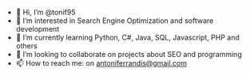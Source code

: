 - 👋 Hi, I’m @tonif95
- 👀 I’m interested in Search Engine Optimization and software development
- 🌱 I’m currently learning Python, C#, Java, SQL, Javascript, PHP and others
- 💞️ I’m looking to collaborate on projects about SEO and programming
- 📫 How to reach me: on antoniferrandis@gmail.com

<!---
tonif95/tonif95 is a ✨ special ✨ repository because its `README.md` (this file) appears on your GitHub profile.
You can click the Preview link to take a look at your changes.
--->
